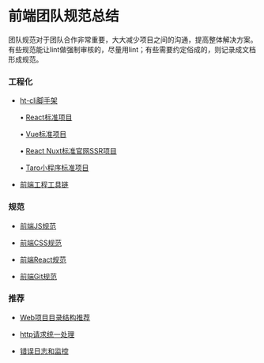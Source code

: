 # 前端团队规范总结

团队规范对于团队合作非常重要，大大减少项目之间的沟通，提高整体解决方案。有些规范能让lint做强制审核的，尽量用lint；有些需要约定俗成的，则记录成文档形成规范。

### 工程化

* [ht-cli脚手架](https://git.heytea.com/large_front_end/console.heytea.com)

  • [React标准项目](https://git.heytea.com/large_front_end/console.heytea.com)

  • [Vue标准项目](https://git.heytea.com/)

  • [React Nuxt标准官网SSR项目](https://git.heytea.com)

  • [Taro小程序标准项目](https://git.heytea.com/)

* [前端工程工具链](https://git.heytea.com/)

### 规范

* [前端JS规范](./standard-js.md)

* [前端CSS规范](./standard-css.md)

* [前端React规范](./standard-react.md)

* [前端Git规范](./standard-git.md)

### 推荐

* [Web项目目录结构推荐](./recommend-web-project-structure)

* [http请求统一处理](./http.md)

* [错误日志和监控](./logs.md)

